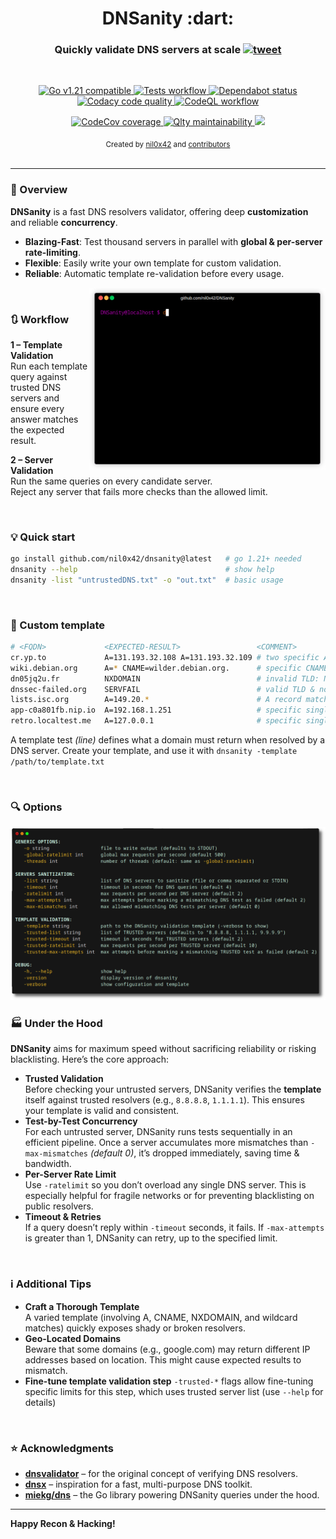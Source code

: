 <h1 align="center">DNSanity :dart:</h1>

<h3 align="center">
    Quickly validate DNS servers at scale
    <a href="https://twitter.com/intent/tweet?text=DNSanity%3A%20validate%20massive%20lists%20of%20DNS%20resolvers%20at%20scale%20%28for%20recon%20%26%20DNS%20bruteforcing%29%20-%20by%20%40nil0x42&url=https://github.com/nil0x42/dnsanity">
      <img src="https://img.shields.io/twitter/url?url=http%3A%2F%2F0" alt="tweet">
    </a>
</h3>
<br>

<p align="center">
  <a href="https://github.com/nil0x42/dnsanity/blob/master/.github/workflows/tests.yml#L18">
    <img src="https://img.shields.io/badge/Go-v1.21+-blue.svg" alt="Go v1.21 compatible">
  </a>
  <a href="https://github.com/nil0x42/dnsanity/actions/workflows/tests.yml?query=branch%3Amaster">
    <img src="https://img.shields.io/github/actions/workflow/status/nil0x42/dnsanity/tests.yml?label=tests&logo=githubactions" alt="Tests workflow">
  </a>
  <a href="https://github.com/nil0x42/dnsanity/network/dependencies?q=ecosystem%3AGo">
    <img src="https://img.shields.io/badge/dependabot-ok-aaf?logo=dependabot&logoColor=aaf" alt="Dependabot status">
  </a>
  <a href="https://app.codacy.com/gh/nil0x42/dnsanity/dashboard">
    <img src="https://img.shields.io/codacy/grade/cebe14d956d7493eb4eee86ed8ae0e53?logo=codacy&logoColor=green" alt="Codacy code quality">
  </a>
  <a href="https://github.com/nil0x42/dnsanity/actions/workflows/codeql.yml?query=branch%3Amaster">
    <img src="https://img.shields.io/github/actions/workflow/status/nil0x42/dnsanity/codeql.yml?label=codeql&color=af8" alt="CodeQL workflow">
  </a>
</p>

<p align="center">
  <a href="https://codecov.io/gh/nil0x42/dnsanity">
    <img src="https://img.shields.io/codecov/c/github/nil0x42/dnsanity?color=orange&label=coverage&logo=codecov" alt="CodeCov coverage">
  </a>
  <a href="https://qlty.sh/gh/nil0x42/projects/dnsanity">
    <img src="https://qlty.sh/badges/5654c96f-f352-4920-b5d1-59dd933171f1/maintainability.svg" alt="Qlty maintainability">
  </a>
  <a href="https://x.com/intent/follow?screen_name=nil0x42" target="_blank">
    <img src="https://img.shields.io/badge/Follow-@nil0x42-a10?logo=x" akt="Follow on X">
  </a>
</p>

<div align="center">
  <sub>
    Created by
    <a href="https://twitter.com/nil0x42">nil0x42</a> and
    <a href="https://github.com/nil0x42/dnsanity/graphs/contributors">contributors</a>
  </sub>
</div>

<br>

* * * * * * * * * * * * * * * * * * * * * * * * * * * * * * * * * * *


### :book: Overview

**DNSanity** is a fast DNS resolvers validator, offering deep **customization**
and reliable **concurrency**.

- **Blazing-Fast**: Test thousand servers in parallel with **global & per-server rate-limiting**.  
- **Flexible**: Easily write your own template for custom validation.  
- **Reliable**: Automatic template re-validation before every usage.  

<a href="https://github.com/nil0x42/dnsanity/releases/latest"><img align="right" src=".github/images/demo.gif" width="75%"/></a>
<br>

### :arrows_clockwise: Workflow

**1 – Template Validation**  
Run each template query against trusted DNS servers and ensure every answer matches the expected result.

**2 – Server Validation**  
Run the same queries on every candidate server.  
Reject any server that fails more checks than the allowed limit.


<br>

### :bulb: Quick start

```bash
go install github.com/nil0x42/dnsanity@latest   # go 1.21+ needed
dnsanity --help                                 # show help
dnsanity -list "untrustedDNS.txt" -o "out.txt"  # basic usage
```

<br>

### :card_index: Custom template

```bash
# <FQDN>             <EXPECTED-RESULT>                 <COMMENT>
cr.yp.to             A=131.193.32.108 A=131.193.32.109 # two specific A records
wiki.debian.org      A=* CNAME=wilder.debian.org.      # specific CNAME with any A record
dn05jq2u.fr          NXDOMAIN                          # invalid TLD: NXDOMAIN
dnssec-failed.org    SERVFAIL                          # valid TLD & no records: SERVFAIL
lists.isc.org        A=149.20.*                        # A record matching pattern
app-c0a801fb.nip.io  A=192.168.1.251                   # specific single A record
retro.localtest.me   A=127.0.0.1                       # specific single A record
```
A template test *(line)* defines what a domain must return when resolved by a DNS server.
Create your template, and use it with `dnsanity -template /path/to/template.txt`  


<br>

### :mag: Options

<img src=".github/images/help.png">

### :factory: Under the Hood

**DNSanity** aims for maximum speed without sacrificing reliability
or risking blacklisting. Here’s the core approach:

- **Trusted Validation**  
  Before checking your untrusted servers, DNSanity verifies the **template**
  itself against trusted resolvers (e.g., `8.8.8.8`, `1.1.1.1`).
  This ensures your template is valid and consistent.
- **Test-by-Test Concurrency**  
  For each untrusted server, DNSanity runs tests sequentially in
  an efficient pipeline. Once a server accumulates more mismatches than
  `-max-mismatches` *(default 0)*, it’s dropped immediately,
  saving time & bandwidth.
- **Per-Server Rate Limit**  
  Use `-ratelimit` so you don’t overload any single DNS server.
  This is especially helpful for fragile networks or for preventing
  blacklisting on public resolvers.
- **Timeout & Retries**  
  If a query doesn’t reply within `-timeout` seconds, it fails.
  If `-max-attempts` is greater than 1, DNSanity can retry,
  up to the specified limit.

<br>

### :information_source: Additional Tips

- **Craft a Thorough Template**  
  A varied template (involving A, CNAME, NXDOMAIN, and wildcard matches)
  quickly exposes shady or broken resolvers.
- **Geo-Located Domains**  
  Beware that some domains (e.g., google.com) may return different IP addresses
  based on location. This might cause expected results to mismatch.
- **Fine-tune template validation step**
  `-trusted-*` flags allow fine-tuning specific limits for this step, which
  uses trusted server list (use `--help` for details)

<br>

### :star: Acknowledgments

- **[dnsvalidator](https://github.com/vortexau/dnsvalidator)** – for the original concept of verifying DNS resolvers.  
- **[dnsx](https://github.com/projectdiscovery/dnsx)** – inspiration for a fast, multi-purpose DNS toolkit.  
- **[miekg/dns](https://github.com/miekg/dns)** – the Go library powering DNSanity queries under the hood.

---

**Happy Recon & Hacking!**
